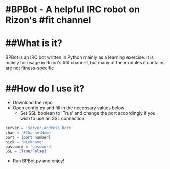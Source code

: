 #BPBot - A helpful IRC robot on Rizon's #fit channel
====================================================

##What is it?
=============
BPBot is an IRC bot written in Python mainly as a learning exercise. It is mainly for
usage in Rizon's #fit channel, but many of the modules it contains are not fitness-specific

##How do I use it?
==================
* Download the repo
* Open config.py and fill in the necessary values below
	* Set SSL boolean to 'True' and change the port accordingly if you wish to use an SSL connection

```python
server = 'server.address.here'
chan = '#ChannelName'
port = [port number]
nick = 'Nickname'
password = 'password'
SSL = [True/False]
```

* Run BPBot.py and enjoy!